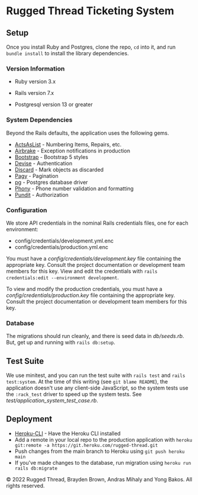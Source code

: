# Rugged Thread Ticketing System

## Setup

Once you install Ruby and Postgres, clone the repo, `cd` into it, and run
`bundle install` to install the library dependencies.

### Version Information

* Ruby version 3.x

* Rails version 7.x

* Postgresql version 13 or greater

### System Dependencies

Beyond the Rails defaults, the application uses the following gems.

* [ActsAsList](https://rubygems.org/gems/acts_as_list) - Numbering Items, Repairs, etc.
* [Airbrake](https://rubygems.org/gems/airbrake) - Exception notifications in production
* [Bootstrap](https://rubygems.org/gems/bootstrap) - Bootstrap 5 styles
* [Devise](https://rubygems.org/gems/devise) - Authentication
* [Discard](https://rubygems.org/gems/discard/versions/0.1.0) - Mark objects as discarded
* [Pagy](https://rubygems.org/gems/pagy/versions/0.6.0) - Pagination
* [pg](https://rubygems.org/gems/pg) - Postgres database driver
* [Phony](https://rubygems.org/gems/phony_rails) - Phone number validation and formatting
* [Pundit](https://rubygems.org/gems/pundit) - Authorization

### Configuration

We store API credentials in the nominal Rails credentials files, one for each
environment:

* config/credentials/development.yml.enc
* config/credentials/production.yml.enc

You must have a _config/credentials/development.key_ file containing the appropriate
key. Consult the project documentation or development team members for this key.
View and edit the credentials with
`rails credentials:edit --environment development`.

To view and modify the production credentials, you must have a
_config/credentials/production.key_ file containing the appropriate key. Consult
the project documentation or development team members for this key.

### Database

The migrations should run cleanly, and there is seed data in _db/seeds.rb_.
But, get up and running with `rails db:setup`.

## Test Suite

We use minitest, and you can run the test suite with `rails test` and
`rails test:system`. At the time of this writing (see `git blame README`), the
application doesn't use any client-side JavaScript, so the system tests use the
`:rack_test` driver to speed up the system tests.
See _test/application_system_test_case.rb_.

## Deployment

* [Heroku-CLI](https://devcenter.heroku.com/articles/heroku-cli) - Have the Heroku CLI installed
* Add a remote in your local repo to the production application
  with `heroku git:remote -a https://git.heroku.com/rugged-thread.git`
* Push changes from the main branch to Heroku using `git push heroku main`
* If you've made changes to the database, run migration using `heroku run rails db:migrate`


&copy; 2022 Rugged Thread, Brayden Brown, Andras Mihaly and Yong Bakos. All rights reserved.
